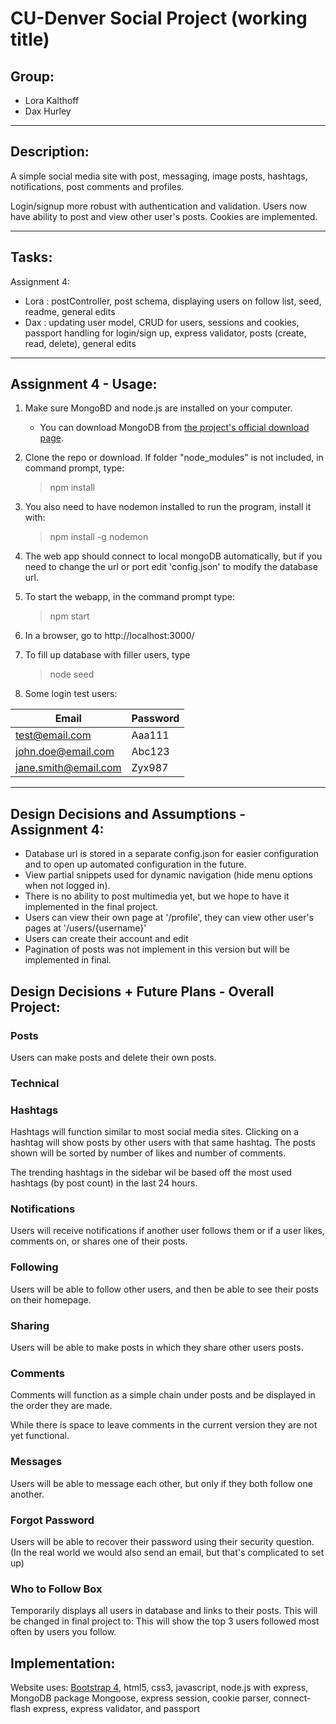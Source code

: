 # CU-Denver Social Project (working title)
## Group:
+ Lora Kalthoff
+ Dax Hurley
---
## Description:

A simple social media site with post, messaging, image posts, hashtags, notifications, post comments and profiles.

Login/signup more robust with authentication and validation. Users now have ability to post and view other user's posts. Cookies are implemented.

---
## Tasks:
Assignment 4:
- Lora : postController, post schema, displaying users on follow list, seed, readme, general edits
- Dax : updating user model, CRUD for users, sessions and cookies, passport handling for login/sign up, express validator, posts (create, read, delete), general edits

---
## Assignment 4 - Usage:

1. Make sure MongoBD and node.js are installed on your computer.
    - You can download MongoDB from [the project's official download page](https://www.mongodb.com/try/download/community).
2. Clone the repo or download. If folder "node_modules" is not included, in command prompt, type:
    >npm install
3. You also need to have nodemon installed to run the program, install it with:
    >npm install -g nodemon
3. The web app should connect to local mongoDB automatically, but if you need to change the url or port edit 'config.json' to modify the database url.
4. To start the webapp, in the command prompt type:
    >npm start
5. In a browser, go to http://localhost:3000/
6. To fill up database with filler users, type
    >node seed

7. Some login test users:

| Email | Password |
---| ---
| test@email.com | Aaa111 |
| john.doe@email.com | Abc123 |
| jane.smith@email.com | Zyx987 |
---

## Design Decisions and Assumptions - Assignment 4:
 - Database url is stored in a separate config.json for easier configuration and to open up automated configuration in the future.
 - View partial snippets used for dynamic navigation (hide menu options when not logged in).
 - There is no ability to post multimedia yet, but we hope to have it implemented in the final project.
 - Users can view their own page at '/profile', they can view other user's pages at '/users/{username}'
 - Users can create their account and edit
 - Pagination of posts was not implement in this version but will be implemented in final.

## Design Decisions + Future Plans - Overall Project:

### Posts

Users can make posts and delete their own posts.

### Technical
### Hashtags

Hashtags will function similar to most social media sites. Clicking on a hashtag will show posts by other users with that same hashtag. The posts shown will be sorted by number of likes and number of comments.

The trending hashtags in the sidebar wil be based off the most used hashtags (by post count) in the last 24 hours.

### Notifications

Users will receive notifications if another user follows them or if a user likes, comments on, or shares one of their posts.

### Following

Users will be able to follow other users, and then be able to see their posts on their homepage.

### Sharing

Users will be able to make posts in which they share other users posts.

### Comments

Comments will function as a simple chain under posts and be displayed in the order they are made.

While there is space to leave comments in the current version they are not yet functional.

### Messages

Users will be able to message each other, but only if they both follow one another.

### Forgot Password

Users will be able to recover their password using their security question. (In the real world we would also send an email, but that's complicated to set up)
### Who to Follow Box

Temporarily displays all users in database and links to their posts. This will be changed in final project to: 
This will show the top 3 users followed most often by users you follow.

## Implementation:
Website uses:
 [Bootstrap 4](https://getbootstrap.com/), html5, css3, javascript, node.js with express, MongoDB package Mongoose, express session, cookie parser, connect-flash express, express validator, and passport
